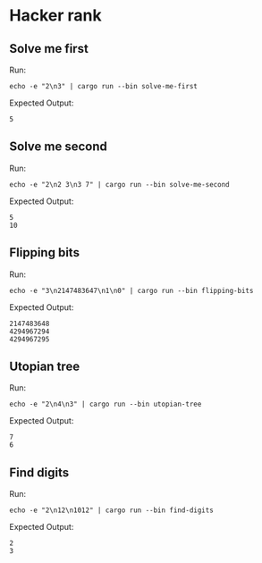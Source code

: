 # Hacker rank

## Solve me first

Run:

    echo -e "2\n3" | cargo run --bin solve-me-first

Expected Output:

    5

## Solve me second

Run:

    echo -e "2\n2 3\n3 7" | cargo run --bin solve-me-second

Expected Output:

    5
    10

## Flipping bits

Run:

    echo -e "3\n2147483647\n1\n0" | cargo run --bin flipping-bits

Expected Output:

    2147483648
    4294967294
    4294967295

## Utopian tree

Run:

    echo -e "2\n4\n3" | cargo run --bin utopian-tree

Expected Output:

    7
    6

## Find digits

Run:

    echo -e "2\n12\n1012" | cargo run --bin find-digits

Expected Output:

    2
    3
